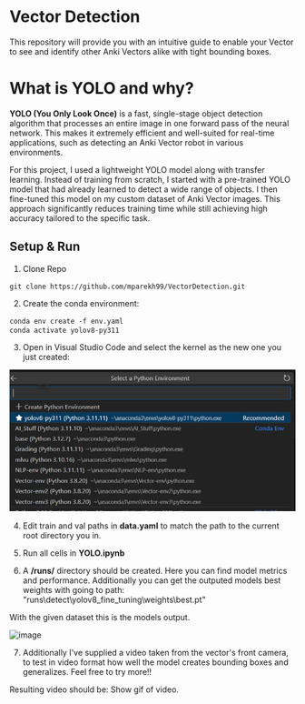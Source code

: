 # Vector Detection 
This repository will provide you with an intuitive guide to enable your Vector to see and identify other Anki Vectors alike with tight bounding boxes. 



# What is YOLO and why? 
**YOLO (You Only Look Once)** is a fast, single-stage object detection algorithm that processes an entire image in one forward pass of the neural network. This makes it extremely efficient and well-suited for real-time applications, such as detecting an Anki Vector robot in various environments.

For this project, I used a lightweight YOLO model along with transfer learning. Instead of training from scratch, I started with a pre-trained YOLO model that had already learned to detect a wide range of objects. I then fine-tuned this model on my custom dataset of Anki Vector images. This approach significantly reduces training time while still achieving high accuracy tailored to the specific task.



## Setup & Run 

1. Clone Repo
```
git clone https://github.com/mparekh99/VectorDetection.git 
```


2. Create the conda environment:

```
conda env create -f env.yaml
conda activate yolov8-py311
```

3. Open in Visual Studio Code and select the kernel as the new one you just created: 

![alt text](image.png)

4. Edit train and val paths in **data.yaml** to match the path to the current root directory you in. 

5. Run all cells in **YOLO.ipynb**

6. A **/runs/** directory should be created. Here you can find model metrics and performance. Additionally you can get the outputed models best weights with going to path: 
"runs\detect\yolov8_fine_tuning\weights\best.pt"

 With the given dataset this is the models output.

![image](https://github.com/user-attachments/assets/b6820365-2fd6-493c-9014-8e00b386eb25)



 7. Additionally I've supplied a video taken from the vector's front camera, to test in video format how well the model creates bounding boxes and generalizes. Feel free to try more!!

 Resulting video should be: Show gif of video. 
